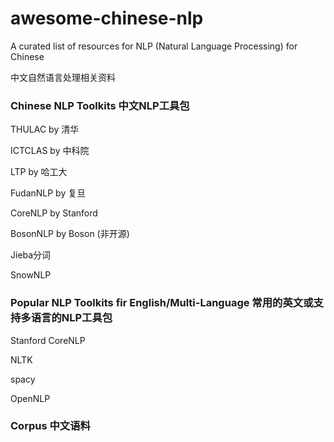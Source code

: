 # awesome-chinese-nlp
A curated list of resources for NLP (Natural Language Processing) for Chinese

中文自然语言处理相关资料


### Chinese NLP Toolkits 中文NLP工具包

THULAC by 清华

ICTCLAS by 中科院

LTP by 哈工大

FudanNLP by 复旦

CoreNLP by Stanford

BosonNLP by Boson (非开源)

Jieba分词

SnowNLP


### Popular NLP Toolkits fir English/Multi-Language 常用的英文或支持多语言的NLP工具包

Stanford CoreNLP

NLTK

spacy

OpenNLP


### Corpus 中文语料

